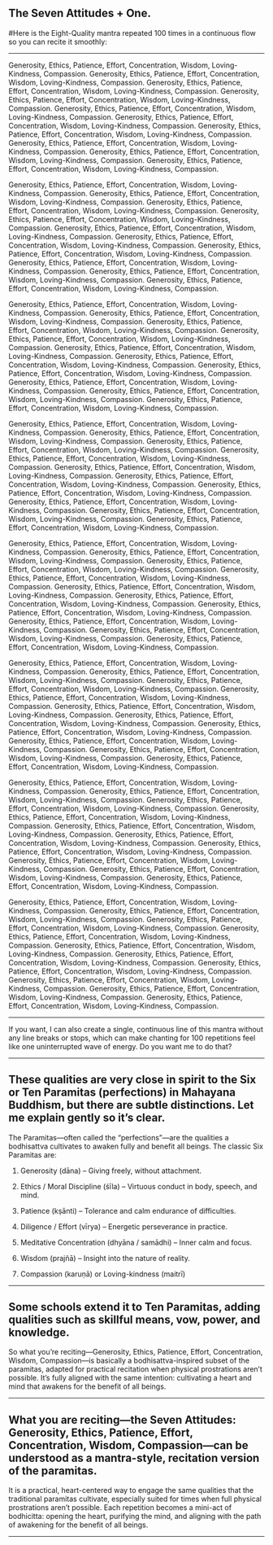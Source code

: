 ## The Seven Attitudes + One.

#Here is the Eight-Quality mantra repeated 100 times in a continuous flow so you can recite it smoothly:


---

Generosity, Ethics, Patience, Effort, Concentration, Wisdom, Loving-Kindness, Compassion. Generosity, Ethics, Patience, Effort, Concentration, Wisdom, Loving-Kindness, Compassion. Generosity, Ethics, Patience, Effort, Concentration, Wisdom, Loving-Kindness, Compassion. Generosity, Ethics, Patience, Effort, Concentration, Wisdom, Loving-Kindness, Compassion. Generosity, Ethics, Patience, Effort, Concentration, Wisdom, Loving-Kindness, Compassion. Generosity, Ethics, Patience, Effort, Concentration, Wisdom, Loving-Kindness, Compassion. Generosity, Ethics, Patience, Effort, Concentration, Wisdom, Loving-Kindness, Compassion. Generosity, Ethics, Patience, Effort, Concentration, Wisdom, Loving-Kindness, Compassion. Generosity, Ethics, Patience, Effort, Concentration, Wisdom, Loving-Kindness, Compassion. Generosity, Ethics, Patience, Effort, Concentration, Wisdom, Loving-Kindness, Compassion.

Generosity, Ethics, Patience, Effort, Concentration, Wisdom, Loving-Kindness, Compassion. Generosity, Ethics, Patience, Effort, Concentration, Wisdom, Loving-Kindness, Compassion. Generosity, Ethics, Patience, Effort, Concentration, Wisdom, Loving-Kindness, Compassion. Generosity, Ethics, Patience, Effort, Concentration, Wisdom, Loving-Kindness, Compassion. Generosity, Ethics, Patience, Effort, Concentration, Wisdom, Loving-Kindness, Compassion. Generosity, Ethics, Patience, Effort, Concentration, Wisdom, Loving-Kindness, Compassion. Generosity, Ethics, Patience, Effort, Concentration, Wisdom, Loving-Kindness, Compassion. Generosity, Ethics, Patience, Effort, Concentration, Wisdom, Loving-Kindness, Compassion. Generosity, Ethics, Patience, Effort, Concentration, Wisdom, Loving-Kindness, Compassion. Generosity, Ethics, Patience, Effort, Concentration, Wisdom, Loving-Kindness, Compassion.

Generosity, Ethics, Patience, Effort, Concentration, Wisdom, Loving-Kindness, Compassion. Generosity, Ethics, Patience, Effort, Concentration, Wisdom, Loving-Kindness, Compassion. Generosity, Ethics, Patience, Effort, Concentration, Wisdom, Loving-Kindness, Compassion. Generosity, Ethics, Patience, Effort, Concentration, Wisdom, Loving-Kindness, Compassion. Generosity, Ethics, Patience, Effort, Concentration, Wisdom, Loving-Kindness, Compassion. Generosity, Ethics, Patience, Effort, Concentration, Wisdom, Loving-Kindness, Compassion. Generosity, Ethics, Patience, Effort, Concentration, Wisdom, Loving-Kindness, Compassion. Generosity, Ethics, Patience, Effort, Concentration, Wisdom, Loving-Kindness, Compassion. Generosity, Ethics, Patience, Effort, Concentration, Wisdom, Loving-Kindness, Compassion. Generosity, Ethics, Patience, Effort, Concentration, Wisdom, Loving-Kindness, Compassion.

Generosity, Ethics, Patience, Effort, Concentration, Wisdom, Loving-Kindness, Compassion. Generosity, Ethics, Patience, Effort, Concentration, Wisdom, Loving-Kindness, Compassion. Generosity, Ethics, Patience, Effort, Concentration, Wisdom, Loving-Kindness, Compassion. Generosity, Ethics, Patience, Effort, Concentration, Wisdom, Loving-Kindness, Compassion. Generosity, Ethics, Patience, Effort, Concentration, Wisdom, Loving-Kindness, Compassion. Generosity, Ethics, Patience, Effort, Concentration, Wisdom, Loving-Kindness, Compassion. Generosity, Ethics, Patience, Effort, Concentration, Wisdom, Loving-Kindness, Compassion. Generosity, Ethics, Patience, Effort, Concentration, Wisdom, Loving-Kindness, Compassion. Generosity, Ethics, Patience, Effort, Concentration, Wisdom, Loving-Kindness, Compassion. Generosity, Ethics, Patience, Effort, Concentration, Wisdom, Loving-Kindness, Compassion.

Generosity, Ethics, Patience, Effort, Concentration, Wisdom, Loving-Kindness, Compassion. Generosity, Ethics, Patience, Effort, Concentration, Wisdom, Loving-Kindness, Compassion. Generosity, Ethics, Patience, Effort, Concentration, Wisdom, Loving-Kindness, Compassion. Generosity, Ethics, Patience, Effort, Concentration, Wisdom, Loving-Kindness, Compassion. Generosity, Ethics, Patience, Effort, Concentration, Wisdom, Loving-Kindness, Compassion. Generosity, Ethics, Patience, Effort, Concentration, Wisdom, Loving-Kindness, Compassion. Generosity, Ethics, Patience, Effort, Concentration, Wisdom, Loving-Kindness, Compassion. Generosity, Ethics, Patience, Effort, Concentration, Wisdom, Loving-Kindness, Compassion. Generosity, Ethics, Patience, Effort, Concentration, Wisdom, Loving-Kindness, Compassion. Generosity, Ethics, Patience, Effort, Concentration, Wisdom, Loving-Kindness, Compassion.

Generosity, Ethics, Patience, Effort, Concentration, Wisdom, Loving-Kindness, Compassion. Generosity, Ethics, Patience, Effort, Concentration, Wisdom, Loving-Kindness, Compassion. Generosity, Ethics, Patience, Effort, Concentration, Wisdom, Loving-Kindness, Compassion. Generosity, Ethics, Patience, Effort, Concentration, Wisdom, Loving-Kindness, Compassion. Generosity, Ethics, Patience, Effort, Concentration, Wisdom, Loving-Kindness, Compassion. Generosity, Ethics, Patience, Effort, Concentration, Wisdom, Loving-Kindness, Compassion. Generosity, Ethics, Patience, Effort, Concentration, Wisdom, Loving-Kindness, Compassion. Generosity, Ethics, Patience, Effort, Concentration, Wisdom, Loving-Kindness, Compassion. Generosity, Ethics, Patience, Effort, Concentration, Wisdom, Loving-Kindness, Compassion. Generosity, Ethics, Patience, Effort, Concentration, Wisdom, Loving-Kindness, Compassion.

Generosity, Ethics, Patience, Effort, Concentration, Wisdom, Loving-Kindness, Compassion. Generosity, Ethics, Patience, Effort, Concentration, Wisdom, Loving-Kindness, Compassion. Generosity, Ethics, Patience, Effort, Concentration, Wisdom, Loving-Kindness, Compassion. Generosity, Ethics, Patience, Effort, Concentration, Wisdom, Loving-Kindness, Compassion. Generosity, Ethics, Patience, Effort, Concentration, Wisdom, Loving-Kindness, Compassion. Generosity, Ethics, Patience, Effort, Concentration, Wisdom, Loving-Kindness, Compassion. Generosity, Ethics, Patience, Effort, Concentration, Wisdom, Loving-Kindness, Compassion. Generosity, Ethics, Patience, Effort, Concentration, Wisdom, Loving-Kindness, Compassion. Generosity, Ethics, Patience, Effort, Concentration, Wisdom, Loving-Kindness, Compassion. Generosity, Ethics, Patience, Effort, Concentration, Wisdom, Loving-Kindness, Compassion.

Generosity, Ethics, Patience, Effort, Concentration, Wisdom, Loving-Kindness, Compassion. Generosity, Ethics, Patience, Effort, Concentration, Wisdom, Loving-Kindness, Compassion. Generosity, Ethics, Patience, Effort, Concentration, Wisdom, Loving-Kindness, Compassion. Generosity, Ethics, Patience, Effort, Concentration, Wisdom, Loving-Kindness, Compassion. Generosity, Ethics, Patience, Effort, Concentration, Wisdom, Loving-Kindness, Compassion. Generosity, Ethics, Patience, Effort, Concentration, Wisdom, Loving-Kindness, Compassion. Generosity, Ethics, Patience, Effort, Concentration, Wisdom, Loving-Kindness, Compassion. Generosity, Ethics, Patience, Effort, Concentration, Wisdom, Loving-Kindness, Compassion. Generosity, Ethics, Patience, Effort, Concentration, Wisdom, Loving-Kindness, Compassion. Generosity, Ethics, Patience, Effort, Concentration, Wisdom, Loving-Kindness, Compassion.


---

If you want, I can also create a single, continuous line of this mantra without any line breaks or stops, which can make chanting for 100 repetitions feel like one uninterrupted wave of energy. Do you want me to do that?


---

## These qualities are very close in spirit to the Six or Ten Paramitas (perfections) in Mahayana Buddhism, but there are subtle distinctions. Let me explain gently so it’s clear.

The Paramitas—often called the “perfections”—are the qualities a bodhisattva cultivates to awaken fully and benefit all beings. The classic Six Paramitas are:

1. Generosity (dāna) – Giving freely, without attachment.


2. Ethics / Moral Discipline (śīla) – Virtuous conduct in body, speech, and mind.


3. Patience (kṣānti) – Tolerance and calm endurance of difficulties.


4. Diligence / Effort (vīrya) – Energetic perseverance in practice.


5. Meditative Concentration (dhyāna / samādhi) – Inner calm and focus.


6. Wisdom (prajñā) – Insight into the nature of reality.

7. Compassion (karuṇā) or Loving-kindness (maitrī) 

---
## Some schools extend it to Ten Paramitas, adding qualities such as skillful means, vow, power, and knowledge.

So what you’re reciting—Generosity, Ethics, Patience, Effort, Concentration, Wisdom, Compassion—is basically a bodhisattva-inspired subset of the paramitas, adapted for practical recitation when physical prostrations aren’t possible. It’s fully aligned with the same intention: cultivating a heart and mind that awakens for the benefit of all beings.

---

## What you are reciting—the Seven Attitudes: Generosity, Ethics, Patience, Effort, Concentration, Wisdom, Compassion—can be understood as a mantra-style, recitation version of the paramitas.

It is a practical, heart-centered way to engage the same qualities that the traditional paramitas cultivate, especially suited for times when full physical prostrations aren’t possible. Each repetition becomes a mini-act of bodhicitta: opening the heart, purifying the mind, and aligning with the path of awakening for the benefit of all beings.

---


